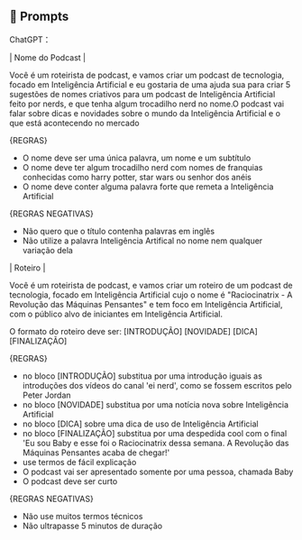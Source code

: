 ## 🧠 Prompts


ChatGPT：

                                                                                                                                          
| Nome do Podcast |

Você é um roteirista de podcast, e vamos criar um podcast de tecnologia, focado em Inteligência Artificial e eu gostaria de uma ajuda sua para criar 5 sugestões de nomes criativos para um podcast de Inteligência Artificial feito por nerds, e que tenha algum trocadilho nerd no nome.O podcast vai falar sobre dicas e novidades sobre o mundo da Inteligência Artificial e o que está acontecendo no mercado

{REGRAS}
- O nome deve ser uma única palavra, um nome e um subtítulo
- O nome deve ter algum trocadilho nerd com nomes de franquias conhecidas como harry potter, star wars ou senhor dos anéis
- O nome deve conter alguma palavra forte que remeta a Inteligência Artificial

{REGRAS NEGATIVAS}
- Não quero que o título contenha palavras em inglês
- Não utilize a palavra Inteligência Artifical no nome nem qualquer variação dela

| Roteiro |

Você é um roteirista de podcast, e vamos criar um  roteiro de um podcast de tecnologia, focado em Inteligência Artificial cujo o nome é "Raciocinatrix - A Revolução das Máquinas Pensantes" e tem foco em Inteligência Artificial,  com o público alvo de iniciantes em Inteligência Artificial.

O formato do roteiro deve ser:
[INTRODUÇÃO]
[NOVIDADE]
[DICA]
[FINALIZAÇÃO]


{REGRAS}

- no bloco [INTRODUÇÃO] substitua por uma introdução iguais as introduções dos vídeos do canal 'ei nerd', como se fossem escritos pelo Peter Jordan
- no bloco [NOVIDADE] substitua por uma notícia nova sobre Inteligência Artificial
- no bloco [DICA] sobre uma dica de uso de Inteligência Artificial
- no bloco [FINALIZAÇÃO] substitua por uma despedida cool com o final 'Eu sou Baby e esse foi o Raciocinatrix dessa semana. A Revolução das Máquinas Pensantes acaba de chegar!'
- use termos de fácil explicação
- O podcast vai ser apresentado somente por uma pessoa, chamada Baby
- O podcast deve ser curto


{REGRAS NEGATIVAS}
- Não use muitos termos técnicos
- Não ultrapasse 5 minutos de duração

  
